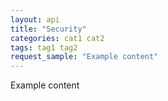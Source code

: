 ```yaml
---
layout: api
title: "Security"
categories: cat1 cat2
tags: tag1 tag2
request_sample: "Example content"
---
```


Example content
